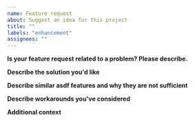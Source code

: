 ```yaml
---
name: Feature request
about: Suggest an idea for this project
title: ""
labels: "enhancement"
assignees: ""
---
```


**Is your feature request related to a problem? Please describe.**

<!-- A clear and concise description of what the problem is. Ex. I'm always frustrated when [...] -->

**Describe the solution you'd like**

<!-- A clear and concise description of what you want to happen. -->

**Describe similar asdf features and why they are not sufficient**

<!-- Describe asdf features you tried to use to accomplish what you wanted. Explain why they are insufficient for the task you were trying to accomplish. -->

**Describe workarounds you've considered**

<!-- A clear and concise description of any alternative solutions or features you've considered. -->

**Additional context**

<!-- Add any other context or screenshots about the feature request here. -->
